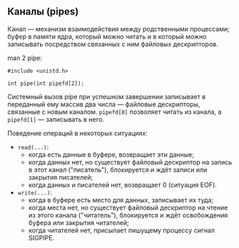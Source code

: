 ## Каналы (pipes)

Канал — механизм взаимодействия между родственными процессами;
буфер в памяти ядра, который можно читать и в который можно записывать
посредством связанных с ним файловых дескрипторов.

man 2 pipe:
```
#include <unistd.h>

int pipe(int pipefd[2]);
```

Системный вызов pipe при успешном завершении записывает в переданный ему массив
два числа — файловые дескрипторы, связанные с новым каналом. `pipefd[0]`
позволяет читать из канала, а `pipefd[1]` — записывать в него.

Поведение операций в некоторых ситуациях:
* `read(...)`:
  * когда есть данные в буфере, возвращает эти данные;
  * когда данных нет, но существует файловый дескриптор на запись в этот канал ("писатель"), блокируется и ждёт записи или закрытия писателей;
  * когда данных и писателей нет, возвращает 0 (ситуация EOF).
* `write(...)`:
  * когда в буфере есть место для данных, записывает их туда;
  * когда места нет, но существует файловый дескриптор на чтение из этого канала ("читатель"), блокируется и ждёт освобождения буфера или закрытия читателей;
  * когда читателей нет, присылает пишущему процессу сигнал SIGPIPE.
